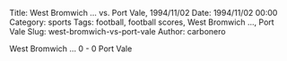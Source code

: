 Title: West Bromwich … vs. Port Vale, 1994/11/02
Date: 1994/11/02 00:00
Category: sports
Tags: football, football scores, West Bromwich …, Port Vale
Slug: west-bromwich-vs-port-vale
Author: carbonero


West Bromwich … 0 - 0 Port Vale
